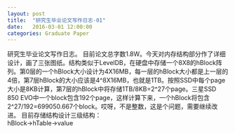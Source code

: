 ```yaml
---
layout: post
title:  "研究生毕业论文写作日志-01"
date:   2016-03-01 12:00:00
categories: Graduate Paper
---
```

研究生毕业论文写作日志。
目前论文总字数1.8W。今天对内存结构部分作了详细设计，画了三张图纸。结构类似于LevelDB，在硬盘中存储一个8X8的hBlock阵列。第0层的一个hBlock大小设计为4X16MB，每一层的hBlock大小都是上一层的4倍，第7层hBlock的大小应该是4^8X16MB，也就是1TB。按照SSD中每个page大小是8KB计算，第7层的hBlock中将存储1TB/8KB=2^27个page。三星SSD 850 EVO中一个block包含192个page，这样计算下来，一个hBlock将包含2^27/192=699050.667个block。哎呀，不是整数，这是个问题，需要继续改进。
目前存储结构设计三级结构：<br>
	hBlock->hTable->value
